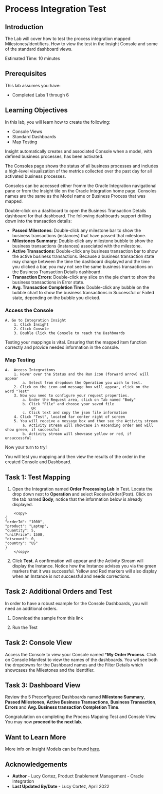 # Process Integration Test

## Introduction

The Lab will cover how to test the process integration mapped Milestones/Identifiers. How to view the test in the Insight Console and some of the standard dashboard views.

Estimated Time: 10 minutes

## Prerequisites

This lab assumes you have:

- Completed Labs 1 through 6

## Learning Objectives

In this lab, you will learn how to create the following:

- Console Views
- Standard Dashboards
- Map Testing

Insight automatically creates and associated Console when a model, with defined business processes, has been activated.

The Consoles page shows the status of all business processes and includes a high-level visualization of the metrics collected over the past day for all activated business processes.

Consoles can be accessed either fromm the Oracle Integration navigational pane or from the Insight tile on the Oracle Integration home page. Consoles names are the same as the Model name or Business Process that was mapped.

Double-click on a dashboard to open the Business Transaction Details dashboard for that dashboard. The following dashboards support drilling down into the transaction details:

- **Passed Milestones**: Double-click any milestone bar to show the business transactions (instances) that have passed that milestone.
- **Milestones Summary**: Double-click any milestone bubble to show the business transactions (instances) associated with the milestone.
- **Active Transactions**: Double-click any business transaction bar to show the active business transactions. Because a business transaction state may change between the time the dashboard displayed and the time you clicked a bar, you may not see the same business transactions on the Business Transaction Details dashboard.
- **Transaction Errors**: Double-click any slice on the pie chart to show the business transactions in Error state.
- **Avg. Transaction Completion Time**: Double-click any bubble on the bubble chart to show the business transactions in Successful or Failed state, depending on the bubble you clicked.

### Access the Console

    A. Go to Integration Insight    
        1. Click Insight
        2. Click Console
        3. Double Click the Console to reach the Dashboards
Testing your mappings is vital. Ensuring that the mapped item function correctly and provide needed information in the console.  

### Map Testing

    A.  Access Integrations  
        1. Hover over the Status and the Run icon (forward arrow) will appear
            a. Select from dropdown the Operation you wish to test. 
        2. Click on the icon and message box will appear, click on the word "Test"
        3. Now you need to configure your request properties.
            a. Under the Request area, click on Tab named "Body" 
            b. Click "File" and choose your saved file 
                OR 
            c. Click text and copy the json file information
        4. Click "Test", located far center right of screen
        5. You will receive a message box and then see the Activity stream 
            a. Activity stream will showcase in Ascending order and will show green, if successful
            b. Activity stream will showcase yellow or red, if unsuccessful

Now your turn to try!

 You will test you mapping and then view the results of the order in the created Console and Dashboard.

## Task 1: Test Mapping

1. Open the Integration named **Order Processing Lab** in Test. Locate the drop down next to **Operation** and select ReceiveOrder(Post). Click on the tab named **Body**, notice that the information below is already displayed.

```
    <copy>
{  
"orderId": "1000",  
"product": "Laptop", 
"quantity": 5, 
"unitPrice": 1500,  
"discount": 0,  
"country": "US"  
} 
    </copy>
```

2. Click **Test**.  A confirmation will appear and the Activity Stream will display the Instance.
Notice how the Instance advises you via the green markers that it was successful. Yellow and Red markers will also display when an Instance is not successful and needs corrections.

## Task 2: Additional Orders and Test  

In order to have a robust example for the Console Dashboards, you will need an additional orders. 

1. Download the sample from this link

2. Run the Test  

## Task 2: Console View

Access the Console to view your Console named ***My Order Process**. Click on Console Manifest to view the names of the dashboards. You wil see both the dropdowns for the Dashboard names and the Filter Details which showcases the Milestones and the Identifier.

## Task 3: Dashboard View

Review the 5 Preconfigured Dashboards named **Milestone Summary**, **Passed Milestones**, **Active Business Transactions**, **Business Transaction**, **Errors** and **Avg. Business transaction Completion Time**.

Congratulation on completing the Process Mapping Test and Console View.
You may now **proceed to the next lab**.

## Want to Learn More

More info on Insight Models can be found [here](https://docs.oracle.com/en/cloud/paas/integration-cloud/user-int-insight-oci/work-models-integration-insight.html).

## Acknowledgements

- **Author** - Lucy Cortez, Product Enablement Management - Oracle Integration
- **Last Updated By/Date** - Lucy Cortez, April 2022
